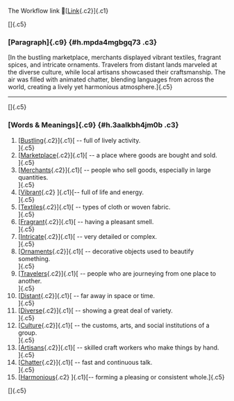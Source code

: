 The Workflow link
👏[[Link](https://www.google.com/url?q=http://www.google.com&sa=D&source=editors&ust=1757398817188763&usg=AOvVaw1YnZsZabS8VCKgHyqJctal){.c2}]{.c1}

[]{.c5}

### [Paragraph]{.c9} {#h.mpda4mgbgq73 .c3}

[In the bustling marketplace, merchants displayed vibrant textiles,
fragrant spices, and intricate ornaments. Travelers from distant lands
marveled at the diverse culture, while local artisans showcased their
craftsmanship. The air was filled with animated chatter, blending
languages from across the world, creating a lively yet harmonious
atmosphere.]{.c5}

------------------------------------------------------------------------

[]{.c5}

### [Words & Meanings]{.c9} {#h.3aalkbh4jm0b .c3}

1.  [[Bustling](https://www.google.com/url?q=http://www.google.com&sa=D&source=editors&ust=1757398817189807&usg=AOvVaw1guDkS0GVuabmMzJ5F5-Ii){.c2}]{.c1}[ --
    full of lively activity.\
    ]{.c5}
2.  [[Marketplace](https://www.google.com/url?q=http://www.google.com&sa=D&source=editors&ust=1757398817190063&usg=AOvVaw3pV6eCg-vko-5pti8CpumW){.c2}]{.c1}[ --
    a place where goods are bought and sold.\
    ]{.c5}
3.  [[Merchants](https://www.google.com/url?q=http://www.google.com&sa=D&source=editors&ust=1757398817190250&usg=AOvVaw02x6UMg23oYWspLJV6i0ST){.c2}]{.c1}[ --
    people who sell goods, especially in large quantities.\
    ]{.c5}
4.  [[Vibrant](https://www.google.com/url?q=http://www.google.com&sa=D&source=editors&ust=1757398817190435&usg=AOvVaw1lq6r-HYUCQBRknG71-DkF){.c2}
    ]{.c1}[-- full of life and energy.\
    ]{.c5}
5.  [[Textiles](https://www.google.com/url?q=http://www.google.com&sa=D&source=editors&ust=1757398817190587&usg=AOvVaw165YpD5psFZ2OsUdDTMbuQ){.c2}]{.c1}[ --
    types of cloth or woven fabric.\
    ]{.c5}
6.  [[Fragrant](https://www.google.com/url?q=http://www.google.com&sa=D&source=editors&ust=1757398817190743&usg=AOvVaw2yF9l7egM0IhhML0mDDRQn){.c2}]{.c1}[ --
    having a pleasant smell.\
    ]{.c5}
7.  [[Intricate](https://www.google.com/url?q=http://www.google.com&sa=D&source=editors&ust=1757398817190927&usg=AOvVaw1gClUDtXSuTwH1uLbJcpfE){.c2}]{.c1}[ --
    very detailed or complex.\
    ]{.c5}
8.  [[Ornaments](https://www.google.com/url?q=http://www.google.com&sa=D&source=editors&ust=1757398817191131&usg=AOvVaw1ulL4aeXNKJ4Z6Sk610UNe){.c2}]{.c1}[ --
    decorative objects used to beautify something.\
    ]{.c5}
9.  [[Travelers](https://www.google.com/url?q=http://www.google.com&sa=D&source=editors&ust=1757398817191392&usg=AOvVaw0d2d3e9027mDjqnH5wysQL){.c2}]{.c1}[ --
    people who are journeying from one place to another.\
    ]{.c5}
10. [[Distant](https://www.google.com/url?q=http://www.google.com&sa=D&source=editors&ust=1757398817191612&usg=AOvVaw2uRLHF4fvI1toY2y2OnGpM){.c2}]{.c1}[ --
    far away in space or time.\
    ]{.c5}
11. [[Diverse](https://www.google.com/url?q=http://www.google.com&sa=D&source=editors&ust=1757398817191757&usg=AOvVaw0j0R-uF_BJ0BrtRSmoG57F){.c2}]{.c1}[ --
    showing a great deal of variety.\
    ]{.c5}
12. [[Culture](https://www.google.com/url?q=http://www.google.com&sa=D&source=editors&ust=1757398817191904&usg=AOvVaw1aWiusZzcvMPtD7h1ZeN5u){.c2}]{.c1}[ --
    the customs, arts, and social institutions of a group.\
    ]{.c5}
13. [[Artisans](https://www.google.com/url?q=http://www.google.com&sa=D&source=editors&ust=1757398817192094&usg=AOvVaw08-16xISSHQrxyCttXGomO){.c2}]{.c1}[ --
    skilled craft workers who make things by hand.\
    ]{.c5}
14. [[Chatter](https://www.google.com/url?q=http://www.google.com&sa=D&source=editors&ust=1757398817192289&usg=AOvVaw2xt-0hFldXvhgTSPN2V1Sn){.c2}]{.c1}[ --
    fast and continuous talk.\
    ]{.c5}
15. [[Harmonious](https://www.google.com/url?q=http://www.google.com&sa=D&source=editors&ust=1757398817192465&usg=AOvVaw3vfUpfbTFxuSesVxyHAKko){.c2}
    ]{.c1}[-- forming a pleasing or consistent whole.]{.c5}

[]{.c5}
